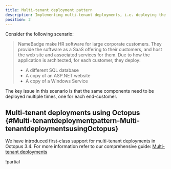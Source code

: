 ```yaml
---
title: Multi-tenant deployment pattern
description: Implementing multi-tenant deployments, i.e. deploying the same components to an environment multiple times, with Octopus.
position: 2
---
```


Consider the following scenario:

> NameBadge make HR software for large corporate customers. They provide the software as a SaaS offering to their customers, and host the web site and associated services for them. Due to how the application is architected, for each customer, they deploy:
>
> - A different SQL database
> - A copy of an ASP.NET website
> - A copy of a Windows Service

The key issue in this scenario is that the same components need to be deployed multiple times, one for each end-customer.

## Multi-tenant deployments using Octopus {#Multi-tenantdeploymentpattern-Multi-tenantdeploymentsusingOctopus}

We have introduced first-class support for multi-tenant deployments in Octopus 3.4. For more information refer to our comprehensive guide: [Multi-tenant deployments](/docs/deploying-applications/multi-tenant-deployments/index.md)

!partial <before>